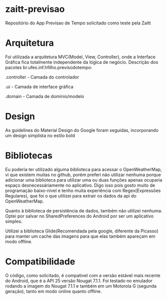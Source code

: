 # zaitt-previsao
Repositório do App Previsao de Tempo solicitado como teste pela Zaitt

# Arquitetura
Foi utilizada a arquitetura MVC(Model, View, Controller), onde a Interface Gráfica fica totalmente independente da lógica de negócio.
Descrição dos pacotes br.ufes.inf.hfilho.previsodotempo:

.controller - Camada do controlador

.ui - Camada de interface gráfica

.domain - Camada de domínio/modelo

# Design
As guidelines do Material Design do Google foram seguidas, incorporando um design simplista no estilo bold

# Bibliotecas
Eu poderia ter utilizado alguma biblioteca para acessar o OpenWeatherMap, vi que existem muitas no github, porém preferi não utilizar nenhuma porque adicionar uma biblioteca para utilizar uma ou duas funções apenas ocuparia espaço desnecessáriamente no aplicativo. Digo isso pois gosto muito de programação baixo-nível e tenho muita experiência com Regex(Expressões Regulares), que foi o que utilizei para extrair os dados da api do OpenWeatherMap.

Quanto à biblioteca de persistência de dados, também não utilizei nenhuma. Optei por salvar no SharedPreferences do Android por ser um aplicativo simples.

Utilizei a biblioteca Glide(Recomendada pela google, diferente da Picasso) para manter um cache das imagens para que elas também apareçam em modo offline. 

# Compatibilidade
O código, como solicitado, é compatível com a versão estável mais recente do Android, que é a API 25 versão Nougat 7.1.1.
Foi testado no emulador rodando a imagem do Nougat 7.1.1 e também em um Motorola G (segunda geração), tanto em modo online quanto offline.
